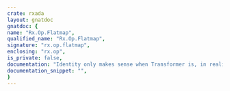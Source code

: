 ```yaml
---
crate: rxada
layout: gnatdoc
gnatdoc: {
name: "Rx.Op.Flatmap",
qualified_name: "Rx.Op.Flatmap",
signature: "rx.op.flatmap",
enclosing: "rx.op",
is_private: false,
documentation: "Identity only makes sense when Transformer is, in reality, a preserver\nThis allows, in turn, recursive subscription to the observables generated\nby Func.\nFor the same reason, recursive only works in Preserver cases\n\n@formal Identity\n@formal Identity\n  This special Concatenate version allows supplying an arbitrary\n  AA-AA-AB-BB-BB chain as Into.Observable argument (the chain subscribed\n  to every upstream Just (V)).\n@formal Set_Parent",
documentation_snippet: "",
}
---
```

